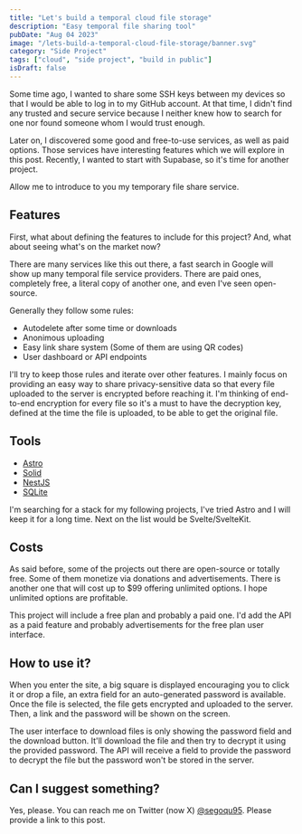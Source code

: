 ```yaml
---
title: "Let's build a temporal cloud file storage"
description: "Easy temporal file sharing tool"
pubDate: "Aug 04 2023"
image: "/lets-build-a-temporal-cloud-file-storage/banner.svg"
category: "Side Project"
tags: ["cloud", "side project", "build in public"]
isDraft: false
---
```


Some time ago, I wanted to share some SSH keys between my devices so that I would be able to log in to my GitHub account. At that time, I didn't find any trusted and secure service because I neither knew how to search for one nor found someone whom I would trust enough.

Later on, I discovered some good and free-to-use services, as well as paid options. Those services have interesting features which we will explore in this post. Recently, I wanted to start with Supabase, so it's time for another project.

Allow me to introduce to you my temporary file share service.

## Features

First, what about defining the features to include for this project? And, what about seeing what's on the market now?

There are many services like this out there, a fast search in Google will show up many temporal file service providers. There are paid ones, completely free, a literal copy of another one, and even I've seen open-source. 

Generally they follow some rules:
* Autodelete after some time or downloads
* Anonimous uploading
* Easy link share system (Some of them are using QR codes)
* User dashboard or API endpoints

I'll try to keep those rules and iterate over other features. I mainly focus on providing an easy way to share privacy-sensitive data so that every file uploaded to the server is encrypted before reaching it. I'm thinking of end-to-end encryption for every file so it's a must to have the decryption key, defined at the time the file is uploaded, to be able to get the original file.

## Tools
* [Astro](https://astro.build)
* [Solid](https://solidjs.com)
* [NestJS](https://nestjs.com)
* [SQLite](https://www.sqlite.org)

I'm searching for a stack for my following projects, I've tried Astro and I will keep it for a long time. Next on the list would be Svelte/SvelteKit.

## Costs

As said before, some of the projects out there are open-source or totally free. Some of them monetize via donations and advertisements. There is another one that will cost up to $99 offering unlimited options. I hope unlimited options are profitable.

This project will include a free plan and probably a paid one. I'd add the API as a paid feature and probably advertisements for the free plan user interface.

## How to use it?

When you enter the site, a big square is displayed encouraging you to click it or drop a file, an extra field for an auto-generated password is available. Once the file is selected, the file gets encrypted and uploaded to the server. Then, a link and the password will be shown on the screen.

The user interface to download files is only showing the password field and the download button. It'll download the file and then try to decrypt it using the provided password. The API will receive a field to provide the password to decrypt the file but the password won't be stored in the server.

## Can I suggest something?

Yes, please. You can reach me on Twitter (now X) [@segoqu95](https://twitter.com/segoqu95). Please provide a link to this post.
